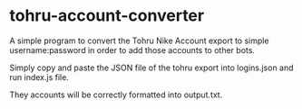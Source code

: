 # tohru-account-converter
A simple program to convert the Tohru Nike Account export to simple username:password in order to add those accounts to other bots.

Simply copy and paste the JSON file of the tohru export into logins.json and run index.js file.

They accounts will be correctly formatted into output.txt.
